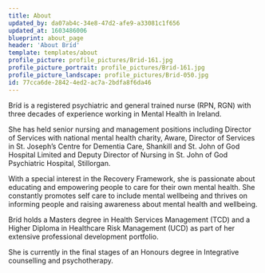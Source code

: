 ```yaml
---
title: About
updated_by: da07ab4c-34e8-47d2-afe9-a33081c1f656
updated_at: 1603486006
blueprint: about_page
header: 'About Bríd'
template: templates/about
profile_picture: profile_pictures/Brid-161.jpg
profile_picture_portrait: profile_pictures/Brid-161.jpg
profile_picture_landscape: profile_pictures/Brid-050.jpg
id: 77cca6de-2842-4ed2-ac7a-2bdfa8f6da46
---
```

Bríd is a registered psychiatric and general trained nurse (RPN, RGN) with three decades of experience working in Mental Health in Ireland.


She has held senior nursing and management positions including Director of Services with national mental health charity, Aware,  Director of Services in St. Joseph’s Centre for Dementia Care, Shankill and St. John of God Hospital Limited and Deputy Director of Nursing in St. John of God Psychiatric Hospital, Stillorgan.


With a special interest in the Recovery Framework, she is passionate about educating and empowering people to care for their own mental health. She constantly promotes self care to include mental wellbeing and thrives on informing people and raising awareness about mental health and wellbeing. 


Bríd holds a Masters degree in Health Services Management (TCD) and a Higher Diploma in Healthcare Risk 
Management (UCD) as part of her extensive professional development portfolio.


She is currently in the final stages of an Honours degree in Integrative counselling and psychotherapy.